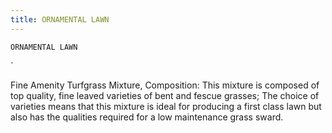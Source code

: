 ```yaml
---
title: ORNAMENTAL LAWN
---
```

`ORNAMENTAL LAWN`

`

Fine Amenity Turfgrass Mixture, Composition:
This mixture is composed of top quality, fine leaved varieties of bent and fescue grasses;
The choice of varieties means that this mixture is ideal for producing a first class lawn but also has the qualities required for a low maintenance grass sward.
